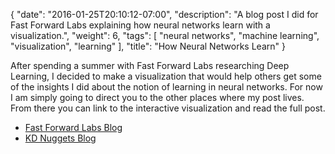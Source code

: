 {
   "date": "2016-01-25T20:10:12-07:00",
   "description": "A blog post I did for Fast Forward Labs explaining how neural networks learn with a visualization.",
   "weight": 6,
   "tags": [
      "neural networks",
      "machine learning",
      "visualization",
      "learning"
   ],
   "title": "How Neural Networks Learn"
}

After spending a summer with Fast Forward Labs researching Deep Learning, I decided to make a visualization that would help others get some of the insights I did about the notion of learning in neural networks. For now I am simply going to direct you to the other places where my post lives. From there you can link to the interactive visualization and read the full post.

* [Fast Forward Labs Blog](http://blog.fastforwardlabs.com/post/129793362663/how-do-neural-networks-learn)
* [KD Nuggets Blog](http://www.kdnuggets.com/2015/12/how-do-neural-networks-learn.html)
